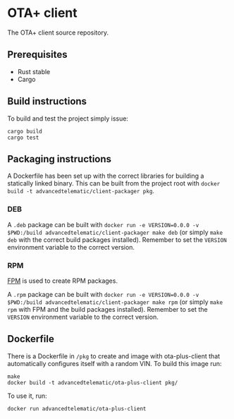 # OTA+ client

The OTA+ client source repository.

## Prerequisites

* Rust stable
* Cargo

## Build instructions

To build and test the project simply issue:

    cargo build
    cargo test

## Packaging instructions

A Dockerfile has been set up with the correct libraries for building a statically linked binary. This can be built from the project root with `docker build -t advancedtelematic/client-packager pkg`.

### DEB

A `.deb` package can be built with `docker run -e VERSION=0.0.0 -v $PWD:/build advancedtelematic/client-packager make deb` (or simply `make deb` with the correct build packages installed). Remember to set the `VERSION` environment variable to the correct version.

### RPM

[FPM](https://github.com/jordansissel/fpm) is used to create RPM packages.

A `.rpm` package can be built with `docker run -e VERSION=0.0.0 -v $PWD:/build advancedtelematic/client-packager make rpm` (or simply `make rpm` with FPM and the build packages installed). Remember to set the `VERSION` environment variable to the correct version.

## Dockerfile

There is a Dockerfile in `/pkg` to create and image with ota-plus-client that automatically configures itself with a random VIN. To build this image run:

```
make
docker build -t advancedtelematic/ota-plus-client pkg/
```

To use it, run:

```
docker run advancedtelematic/ota-plus-client
```
